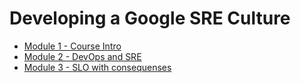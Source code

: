 # Developing a Google SRE Culture
* [Module 1 - Course Intro](https://github.com/telecomprofi/what-is-sre-ukrainian/blob/master/DevOps%20Engineer%20SRE%20Learning%20Path/0/Module%200.md)
* [Module 2 - DevOps and SRE](https://github.com/telecomprofi/what-is-sre-ukrainian/blob/master/DevOps%20Engineer%20SRE%20Learning%20Path/1/Module%201.md)
* [Module 3 - SLO with consequenses](https://github.com/telecomprofi/what-is-sre-ukrainian/blob/master/DevOps%20Engineer%20SRE%20Learning%20Path/3/Module%203.md)


